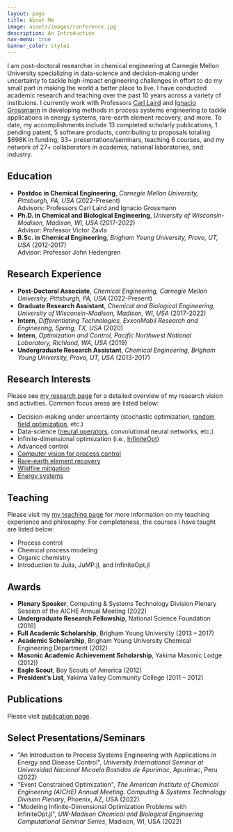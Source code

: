 ```yaml
---
layout: page
title: About Me
image: assets/images/conference.jpg
description: An Introduction
nav-menu: true
banner_color: style1
---
```


<section id="profile">
	<div class="inner">
        <!-- <header class="major">
			<h2>Joshua Pulsipher</h2>
		</header> -->
		<p><span class="image left"><img src="{% link assets/images/profile.png %}" alt="" /></span>I am post-doctoral researcher in chemical engineering at Carnegie Mellon University specializing in data-science and decision-making under uncertainty to tackle high-impact engineering challenges in effort to do my small part in making the world a better place to live. I have conducted academic research and teaching over the past 10 years across a variety of instituions. I currently work with Professors <a href="http://allthingsoptimal.com/">Carl Laird</a> and <a href="http://egon.cheme.cmu.edu/">Ignacio Grossmann</a> in developing methods in process systems engineering to tackle applications in energy systems, rare-earth element recovery, and more. To date, my accomplishments include 13 completed scholarly publications, 1 pending patent, 5 software products, contributing to proposals totaling $698K in funding, 33+ presentations/seminars, teaching 6 courses, and my network of 27+ collaborators in academia, national laboratories, and industry.</p>
        <h2>Education</h2>
        <ul>
            <li><b>Postdoc in Chemical Engineering</b>, <i>Carnegie Mellon University, Pittsburgh, PA, USA</i> (2022-Present)<br/>Advisors: Professors Carl Laird and Ignacio Grossmann</li>
			<li><b>Ph.D. in Chemical and Biological Engineering</b>, <i>University of Wisconsin-Madison, Madison, WI, USA</i> (2017-2022)<br/>Advisor: Professor Victor Zavla</li>
			<li><b>B.Sc. in Chemical Engineering</b>, <i>Brigham Young University, Provo, UT, USA</i> (2012-2017)<br/> Advisor: Professor John Hedengren</li>
		</ul>
        <h2>Research Experience</h2>
        <ul>
            <li><b>Post-Doctoral Associate</b>, <i>Chemical Engineering, Carnegie Mellon University, Pittsburgh, PA, USA</i> (2022-Present)</li>
			<li><b>Graduate Research Assistant</b>, <i>Chemical and Biological Engineering, University of Wisconsin-Madison, Madison, WI, USA</i> (2017-2022)</li>
			<li><b>Intern</b>, <i>Differentiating Technologies, ExxonMobil Research and Engineering, Spring, TX, USA</i> (2020)</li>
            <li><b>Intern</b>, <i>Optimization and Control, Pacific Northwest National Laboratory, Richland, WA, USA</i> (2019)</li>
            <li><b>Undergraduate Research Assistant</b>, <i>Chemical Engineering, Brigham Young University, Provo, UT, USA</i> (2013-2017)</li>
		</ul>
        <h2>Research Interests</h2>
        <p>Please see <a href="research.html">my research page</a> for a detailed overview of my research vision and activities. Common focus areas are listed below:</p>
        <ul>
            <li>Decision-making under uncertainty (stochastic optimization, <a href="research/rfo.html">random field optimization</a>, etc.)</li>
			<li>Data-science (<a href="research/neuralops.html">neural operators</a>, convolutional neural networks, etc.)</li>
			<li>Infinite-dimensional optimization (i.e., <a href="research/infiniteopt.html">InfiniteOpt</a>)</li>
            <li>Advanced control</li>
            <li><a href="research/compvis.html">Computer vision for process control</a></li>
            <li><a href="research/ree.html">Rare-earth element recovery</a></li>
            <li><a href="research/wildfire.html">Wildfire mitigation</a></li>
            <li><a href="research/energy.html">Energy systems</a></li>
		</ul>
        <h2>Teaching</h2>
        <p>Please visit my <a href="teaching.html">my teaching page</a> for more information on my teaching experience and philosophy. For completeness, the courses I have taught are listed below:</p>
        <ul>
            <li>Process control</li>
			<li>Chemical process modeling</li>
			<li>Organic chemistry</li>
            <li>Introduction to Julia, JuMP.jl, and InfiniteOpt.jl</li>
		</ul>
        <h2>Awards</h2>
        <ul>
            <li><b>Plenary Speaker</b>, Computing & Systems Technology Division Plenary Session of the AICHE Annual Meeting (2022)</li>
			<li><b>Undergraduate Research Fellowship</b>, National Science Foundation (2016)</li>
            <li><b>Full Academic Scholarship</b>, Brigham Young University (2013 – 2017)</li>
            <li><b>Academic Scholarship</b>, Brigham Young University Chemical Engineering Department (2012)</li>
            <li><b>Masonic Academic Achievement Scholarship</b>, Yakima Masonic Lodge (2012))</li>
            <li><b>Eagle Scout</b>, Boy Scouts of America (2012)</li>
            <li><b>President’s List</b>, Yakima Valley Community College (2011 – 2012)</li>
		</ul>
        <h2>Publications</h2>
        <p>Please visit <a href="publications.html">publication page</a>.
        <h2>Select Presentations/Seminars</h2>
        <ul>
            <li>"An Introduction to Process Systems Engineering with Applications in Energy and Disease Control", <i>University International Seminar at Universidad Nacional Micaela Bastidas de Apurímac</i>, Apurímac, Peru (2022)</li>
            <li>"Event Constrained Optimization", <i>The American Institute of Chemical Engineering (AICHE) Annual Meeting. Computing & Systems Technology Division Plenary</i>, Phoenix, AZ, USA (2022)</li>
            <li>"Modeling Infinite-Dimensional Optimization Problems with InfiniteOpt.jl", <i>UW-Madison Chemical and Biological Engineering Computational Seminar Series</i>, Madison, WI, USA (2022)</li>
		</ul>
	</div>
</section>

<html>
<head>
  <title>Your title</title>
  <meta charset="utf-8"/>
  <meta http-equiv="X-UA-Compatible" content="IE=edge,chrome=1"/>
  <script src="https://documentservices.adobe.com/view-sdk/viewer.js"></script>
</head>
<body>
  <div id="adobe-dc-view"></div>
  <script type="text/javascript">
   document.addEventListener("adobe_dc_view_sdk.ready", function()
   {
      var adobeDCView = new AdobeDC.View({clientId: "a40573442f804376b6158bb8d98858ee", divId: "adobe-dc-view"});
      adobeDCView.previewFile(
     {
         content:  {location: {url: "assets/pdfs/cv.pdf"}},
         metaData: {fileName: "cv.pdf",
                    hasReadOnlyAccess: true}
     });
   });
  </script>
</body>
</html>
